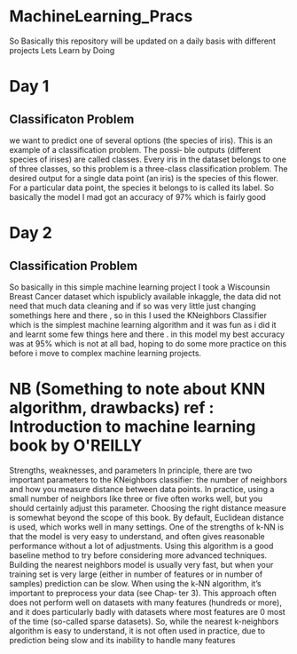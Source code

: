 # MachineLearning_Pracs
So Basically this repository will be updated on a daily basis with different projects Lets Learn by Doing 
# Day 1
## Classificaton Problem
we want to predict one of several
options (the species of iris). This is an example of a classification problem. The possi‐
ble outputs (different species of irises) are called classes. Every iris in the dataset
belongs to one of three classes, so this problem is a three-class classification problem.
The desired output for a single data point (an iris) is the species of this flower. For a
particular data point, the species it belongs to is called its label.
So basically the model I mad got an accuracy of 97% which is fairly good 

# Day 2
## Classification Problem
So basically in this simple machine learning project I took a Wiscounsin Breast Cancer dataset
which ispublicly available inkaggle, the data did not need that much data cleaning and if so was very little
just changing somethings here and there , so in this I used the KNeighbors Classifier which is the simplest machine learning algorithm and it was fun as i did it and learnt some few things here and there . in this model my best accuracy was at 95% which is not at all bad, hoping to do some more practice on this before i move to complex machine learning projects. 

# NB (Something to note about KNN algorithm, drawbacks) ref : Introduction to machine learning book by O'REILLY
Strengths, weaknesses, and parameters
In principle, there are two important parameters to the KNeighbors classifier: the
number of neighbors and how you measure distance between data points. In practice,
using a small number of neighbors like three or five often works well, but you should
certainly adjust this parameter. Choosing the right distance measure is somewhat
beyond the scope of this book. By default, Euclidean distance is used, which works
well in many settings.
One of the strengths of k-NN is that the model is very easy to understand, and often
gives reasonable performance without a lot of adjustments. Using this algorithm is a
good baseline method to try before considering more advanced techniques. Building
the nearest neighbors model is usually very fast, but when your training set is very
large (either in number of features or in number of samples) prediction can be slow.
When using the k-NN algorithm, it’s important to preprocess your data (see Chap‐
ter 3). This approach often does not perform well on datasets with many features
(hundreds or more), and it does particularly badly with datasets where most features
are 0 most of the time (so-called sparse datasets).
So, while the nearest k-neighbors algorithm is easy to understand, it is not often used
in practice, due to prediction being slow and its inability to handle many features
